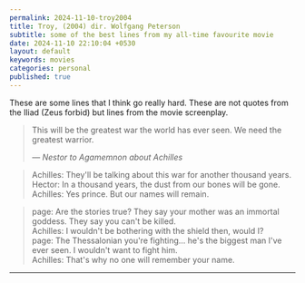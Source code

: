 ```yaml
---
permalink: 2024-11-10-troy2004
title: Troy, (2004) dir. Wolfgang Peterson
subtitle: some of the best lines from my all-time favourite movie
date: 2024-11-10 22:10:04 +0530
layout: default
keywords: movies
categories: personal
published: true
---
```


These are some lines that I think go really hard. These are not quotes from the Iliad (Zeus forbid) but lines from the movie screenplay.

<blockquote>
    <p>This will be the greatest war the world has ever seen. We need the greatest warrior.</p>
    <cite>— Nestor to Agamemnon about Achilles</cite>
</blockquote>

<blockquote>
    <p> Achilles: They'll be talking about this war for another thousand years.<br>
Hector: In a thousand years, the dust from our bones will be gone.<br>
Achilles: Yes prince. But our names will remain.</p>
</blockquote>

>  page: Are the stories true? They say your mother was an immortal goddess. They say you can't be killed.<br>
>  Achilles: I wouldn't be bothering with the shield then, would I?<br>
>  page: The Thessalonian you're fighting... he's the biggest man I've ever seen. I wouldn't want to fight him.<br>
>  Achilles: That's why no one will remember your name.

---
